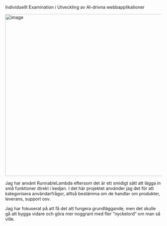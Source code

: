 Individuellt Examination i Utveckling av AI-drivna webbapplikationer

<img width="1472" height="523" alt="image" src="https://github.com/user-attachments/assets/5d25873c-a9e0-4979-ac3a-892ea41df214" />

Jag har använt RunnableLambda eftersom det är ett smidigt sätt att lägga in små funktioner direkt i kedjan. I det här projektet använder jag det för att kategorisera användarfrågor, alltså bestämma om de handlar om produkter, leverans, support osv.

Jag har fokuserat på att få det att fungera grundläggande, men det skulle gå att bygga vidare och göra mer noggrant med fler “nyckelord” om man så ville.
